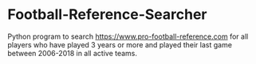 # Football-Reference-Searcher

Python program to search https://www.pro-football-reference.com for all players who have played 3 years or more and played their last game between 2006-2018 in all active teams. 

